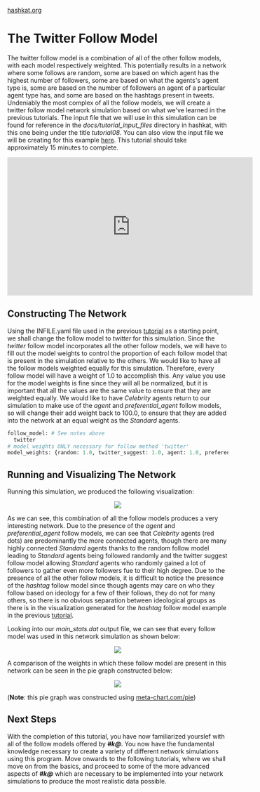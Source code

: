 [hashkat.org](http://hashkat.org)

# The Twitter Follow Model

The twitter follow model is a combination of all of the other follow models, with each model respectively weighted. This potentially results in a network where some follows are random, some are based on which agent has the highest number of followers, some are based on what the agents's agent type is, some are based on the number of followers an agent of a particular agent type has, and some are based on the hashtags present in tweets. Undeniably the most complex of all the follow models, we will create a twitter follow model network simulation based on what we've learned in the previous tutorials. The input file that we will use in this simulation can be found for reference in the *docs/tutorial_input_files* directory in hashkat, with this one being under the title *tutorial08*. You can also view the input file we will be creating for this example [here](https://github.com/hashkat/hashkat/blob/master/docs/tutorial_input_files/tutorial08/INFILE.yaml). This tutorial should take approximately 15 minutes to complete.

<center>
<iframe width="560" height="315" src="https://www.youtube.com/embed/QthCBz_ejAE" frameborder="0" allowfullscreen></iframe>
</center>

## Constructing The Network

Using the INFILE.yaml file used in the previous [tutorial](https://github.com/hashkat/hashkat/blob/master/docs/tutorial_input_files/tutorial07/INFILE.yaml) as a starting point, we shall change the follow model to *twitter* for this simulation. Since the *twitter* follow model incorporates all the other follow models, we will have to fill out the model weights to control the proportion of each follow model that is present in the simulation relative to the others. We would like to have all the follow models weighted equally for this simulation. Therefore, every follow model will have a weight of 1.0 to accomplish this. Any value you use for the model weights is fine since they will all be normalized, but it is important that all the values are the same value to ensure that they are weighted equally. We would like to have *Celebrity* agents return to our simulation to make use of the *agent* and *preferential_agent* follow models, so will change their add weight back to 100.0, to ensure that they are added into the network at an equal weight as the *Standard* agents.

```python
follow_model: # See notes above
  twitter
# model weights ONLY necessary for follow method 'twitter'  
model_weights: {random: 1.0, twitter_suggest: 1.0, agent: 1.0, preferential_agent: 1.0, hashtag: 1.0}
```

## Running and Visualizing The Network

Running this simulation, we produced the following visualization:

<center>
<img src='../img/tutorial08/visualization.png'>
</center>

As we can see, this combination of all the follow models produces a very interesting network. Due to the presence of the *agent* and *preferential_agent* follow models, we can see that *Celebrity* agents (red dots) are predominantly the more connected agents, though there are many highly connected *Standard* agents thanks to the random follow model leading to *Standard* agents being followed randomly and the twitter suggest follow model allowing *Standard* agents who randomly gained a lot of followers to gather even more followers fue to their high degree. Due to the presence of all the other follow models, it is difficult to notice the presence of the *hashtag* follow model since though agents may care on who they follow based on ideology for a few of their follows, they do not for many others, so there is no obvious separation between ideological groups as there is in the visualization generated for the *hashtag* follow model example in the previous [tutorial](http://docs.hashkat.org/en/latest/tutorial07/). 

Looking into our *main_stats.dat* output file, we can see that every follow model was used in this network simulation as shown below:

<center>
<img src='../img/tutorial08/main_stats.png'>
</center>

A comparison of the weights in which these follow model are present in this network can be seen in the pie graph constructed below:

<center>
<img src='../img/tutorial08/follow_model_graph.png'>
</center>

(**Note**: this pie graph was constructed using [meta-chart.com/pie](https://www.meta-chart.com/pie))

## Next Steps

With the completion of this tutorial, you have now familiarized yourslef with all of the follow models offered by ***#k@***. You now have the fundamental knowledge necessary to create a variety of different network simulations using this program. Move onwards to the following tutorials, where we shall move on from the basics, and proceed to some of the more advanced aspects of ***#k@*** which are necessary to be implemented into your network simulations to produce the most realistic data possible. 